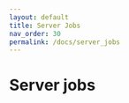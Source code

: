 ```yaml
---
layout: default
title: Server Jobs
nav_order: 30
permalink: /docs/server_jobs
---
```


# Server jobs